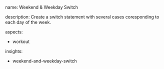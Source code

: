 name: Weekend & Weekday Switch

description: Create a switch statement with several cases coresponding to each day of the week.

aspects:
  - workout

insights:
  - weekend-and-weekday-switch

